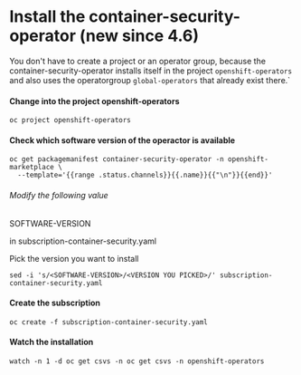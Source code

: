 # Install the container-security-operator (new since 4.6)

You don't have to create a project or an operator group, because the container-security-operator installs itself in the project `openshift-operators` and also uses the operatorgroup `global-operators` that already exist there.`

#### Change into the project openshift-operators
```
oc project openshift-operators
```

#### Check which software version of the operactor is available
```
oc get packagemanifest container-security-operator -n openshift-marketplace \
  --template='{{range .status.channels}}{{.name}}{{"\n"}}{{end}}'
  ```
###### Modify the following value
  SOFTWARE-VERSION

  in subscription-container-security.yaml

  Pick the version you want to install
  ```
  sed -i 's/<SOFTWARE-VERSION>/<VERSION YOU PICKED>/' subscription-container-security.yaml
  ```
#### Create the subscription
  ```
  oc create -f subscription-container-security.yaml
  ```

#### Watch the installation
  ```
  watch -n 1 -d oc get csvs -n oc get csvs -n openshift-operators
  ```
